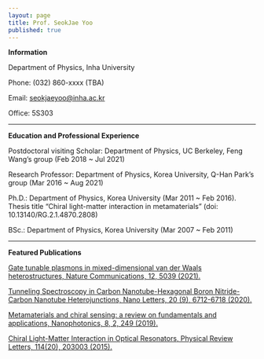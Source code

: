```yaml
---
layout: page
title: Prof. SeokJae Yoo
published: true
---
```

__Information__

Department of Physics, Inha University

Phone: (032) 860-xxxx (TBA)

Email: seokjaeyoo@inha.ac.kr

Office: 5S303

---
__Education and Professional Experience__

Postdoctoral visiting Scholar: Department of Physics, UC Berkeley, Feng Wang’s group (Feb 2018 ~ Jul 2021)

Research Professor: Department of Physics, Korea University, Q-Han Park’s group (Mar 2016 ~ Aug 2021)

Ph.D.: Department of Physics, Korea University (Mar 2011 ~ Feb 2016). Thesis title “Chiral light-matter interaction in metamaterials” (doi: 10.13140/RG.2.1.4870.2808)

BSc.: Department of Physics, Korea University (Mar 2007 ~ Feb 2011)

---
__Featured Publications__

[Gate tunable plasmons in mixed-dimensional van der Waals heterostructures, Nature Communications, 12, 5039 (2021).](https://www.nature.com/articles/s41467-021-25269-0)

[Tunneling Spectroscopy in Carbon Nanotube-Hexagonal Boron Nitride-Carbon Nanotube Heterojunctions, Nano Letters, 20 (9), 6712-6718 (2020).](https://doi.org/10.1021/acs.nanolett.0c02585)

[Metamaterials and chiral sensing: a review on fundamentals and applications, Nanophotonics, 8, 2, 249 (2019).](https://doi.org/10.1515/nanoph-2018-0167)

[Chiral Light-Matter Interaction in Optical Resonators, Physical Review Letters, 114(20), 203003 (2015).](https://doi.org/10.1103/PhysRevLett.114.203003)
